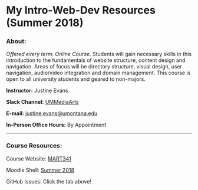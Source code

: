 # My Intro-Web-Dev Resources (Summer 2018)

### About:

_Offered every term. Online Course._
Students will gain necessary skills in this introduction to the fundamentals of website structure, content design and navigation. Areas of focus will be directory structure, visual design, user navigation, audio/video integration and domain management. This course is open to all university students and geared to non-majors.

**Instructor:** Justine Evans

**Slack Channel:** [UMMediaArts](https://ummediaarts.slack.com/)

**E-mail:** [justine.evans@umontana.edu](mailto:justine.evans@umontana.edu)

**In-Person Office Hours:** By Appointment

---

### Course Resources:

Course Website: [MART341](https://media-ed-online.github.io/intro-web-dev/)

Moodle Shell: [Summer 2018](https://moodle.umt.edu/course/view.php?id=21883)

GitHub Issues: Click the tab above!
